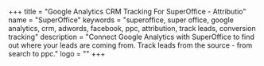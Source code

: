 +++
title = "Google Analytics CRM Tracking For SuperOffice - Attributio"
name = "SuperOffice"
keywords = "superoffice, super office, google analytics, crm, adwords, facebook, ppc, attribution, track leads, conversion tracking"
description = "Connect Google Analytics with SuperOffice to find out where your leads are coming from. Track leads from the source - from search to ppc."
logo = ""
+++
